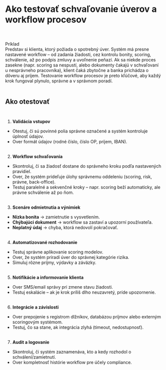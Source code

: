 # Ako testovať schvaľovanie úverov a workflow procesov<br><br>

Príklad<br>
Predstav si klienta, ktorý požiada o spotrebný úver. Systém má presne nastavené workflow – od zadania žiadosti, cez kontrolu bonity, scoring, schválenie, až po podpis zmluvy a uvoľnenie peňazí. Ak sa niekde proces zasekne (napr. scoring sa nespustí, alebo dokumenty čakajú v schvaľovaní u nesprávneho pracovníka), klient čaká zbytočne a banka prichádza o dôveru aj príjem. Testovanie workflow procesov je preto kľúčové, aby každý krok fungoval plynulo, správne a v správnom poradí.<br><br>

## Ako otestovať<br><br>

1. **Validácia vstupov**<br>
- Otestuj, či sú povinné polia správne označené a systém kontroluje úplnosť údajov.<br>
- Over formát údajov (rodné číslo, číslo OP, príjem, IBAN).<br><br>

2. **Workflow schvaľovania**<br>
- Skontroluj, či sa žiadosť dostane do správneho kroku podľa nastavených pravidiel.<br>  
- Over, že systém prideľuje úlohy správnemu oddeleniu (scoring, risk, právne, back-office).<br>  
- Testuj paralelné a sekvenčné kroky – napr. scoring beží automaticky, ale právne schválenie až po ňom.<br><br>

3. **Scenáre odmietnutia a výnimiek**<br>
- **Nízka bonita** → zamietnutie s vysvetlením.<br>  
- **Chýbajúci dokument** → workflow sa zastaví a upozorní používateľa.<br>  
- **Neplatný údaj** → chyba, ktorá nedovolí pokračovať.<br><br>

4. **Automatizované rozhodovanie**<br>
- Testuj správne aplikovanie scoring modelov.<br>  
- Over, že systém priradí úver do správnej kategórie rizika.<br>  
- Simuluj rôzne príjmy, výdavky a záväzky.<br><br>

5. **Notifikácie a informovanie klienta**<br>
- Over SMS/email správy pri zmene stavu žiadosti.<br>  
- Testuj eskalácie – ak je krok príliš dlho neuzavretý, príde upozornenie.<br><br>

6. **Integrácie a závislosti**<br>
- Over prepojenie s registrom dlžníkov, databázou príjmov alebo externým scoringovým systémom.<br>  
- Testuj, čo sa stane, ak integrácia zlyhá (timeout, nedostupnosť).<br><br>

7. **Audit a logovanie**<br>
- Skontroluj, či systém zaznamenáva, kto a kedy rozhodol o schválení/zamietnutí.<br>  
- Over kompletnosť histórie workflow pre účely compliance.<br>
